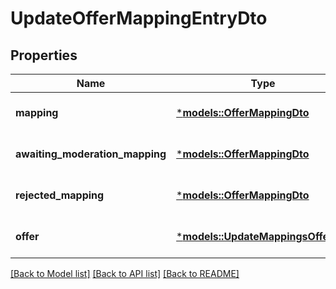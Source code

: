 # UpdateOfferMappingEntryDto

## Properties
Name | Type | Description | Notes
------------ | ------------- | ------------- | -------------
**mapping** | [***models::OfferMappingDto**](OfferMappingDTO.md) |  | [optional] [default to None]
**awaiting_moderation_mapping** | [***models::OfferMappingDto**](OfferMappingDTO.md) |  | [optional] [default to None]
**rejected_mapping** | [***models::OfferMappingDto**](OfferMappingDTO.md) |  | [optional] [default to None]
**offer** | [***models::UpdateMappingsOfferDto**](UpdateMappingsOfferDTO.md) |  | [optional] [default to None]

[[Back to Model list]](../README.md#documentation-for-models) [[Back to API list]](../README.md#documentation-for-api-endpoints) [[Back to README]](../README.md)


